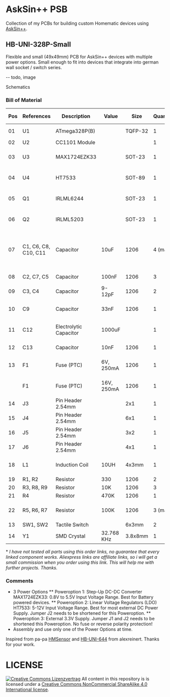 # AskSin++ PSB
Collection of my PCBs for building custom Homematic devices using [AskSin++](https://github.com/pa-pa/AskSinPP).

## HB-UNI-328P-Small
Flexible and small (49x49mm) PCB for AskSin++ devices with multiple power options. Small enough to fit into devices that integrate into german wall socket / switch series.

-- todo, image

Schematics

### Bill of Material

| Pos | References | Description | Value | Size | Quantity | Order Links \* | Notes |
|-----|------------|-------------|-------|------|----------|-------------|-------|
| 01 | U1 | ATmega328P(B) |  | TQFP-32 | 1 | [Reichelt](https://www.reichelt.de/8-bit-atmega-avr-mikrocontroller-32-kb-20-mhz-tqfp-32-atmega-328pb-au-p269093.html), [Aliexpress](https://s.click.aliexpress.com/e/_DmFgvzj) | |
| 02 | U2 | CC1101 Module |  |  | 1 | [Aliexpress](https://s.click.aliexpress.com/e/_DnFmipB) | |
| 03 | U3 | MAX1724EZK33 | | SOT-23 | 1 | [Mouser](https://www.mouser.de/ProductDetail/Analog-Devices-Maxim-Integrated/MAX1724EZK33%2bT?qs=1THa7WoU59ExxSPMjwY5Kw%3D%3D),  [Aliexpress](https://s.click.aliexpress.com/e/_DEjlEQt) | Only for Poweroption 1
| 04 | U4 | HT7533 | | SOT-89 | 1 | [ELV](https://de.elv.com/spannungsregler-33v-ht-7533-1-smd-sot-89-056535),  [Aliexpress](https://s.click.aliexpress.com/e/_Dkyk1p7)  | Only for Poweroption 2
| 05 | Q1 | IRLML6244 | | SOT-23 | 1 | [Reichelt](https://www.reichelt.de/mosfet-n-kanal-20-v-6-3-a-rds-on-0-021-ohm-sot-23-irlml-6244-p132145.html), [Aliexpress](https://s.click.aliexpress.com/e/_DmmdQxj) | only for Poweroption 1 
| 06 | Q2 | IRLML5203 | | SOT-23 | 1 | [Reichelt](https://www.reichelt.de/mosfet-p-kanal-30-v-3-a-rds-on-0-098-ohm-sot-23-irlml-5203-p108740.html), [Aliexpress](https://s.click.aliexpress.com/e/_DmmdQxj) | only for Poweroption 2 
| 07 | C1, C6, C8, C10, C11 | Capacitor | 10uF | 1206 | 4 (max) | [Reichelt](https://www.reichelt.de/smd-vielschicht-1206-4-7-f-x5r-10-10-v-85-c-kem-x5r1206-4-7u-p207166.html),  [Aliexpress](https://s.click.aliexpress.com/e/_DCrWg7b) | C8 for Poweroption 1, C10 + C11 for Poweroption 2
| 08 | C2, C7, C5 | Capacitor | 100nF | 1206 | 3 | [Reichelt](https://www.reichelt.de/smd-vielschicht-keramikkondensator-100n-10--x7r-g1206-100n-p22889.html),  [Aliexpress](https://s.click.aliexpress.com/e/_DCrWg7b) | |
| 09 | C3, C4 | Capacitor | 9-12pF | 1206 | 2 | [Reichelt](https://www.reichelt.de/vielschicht-kerko-1206-10-pf-5-cog-50-v-125-c-ve-4k-npo-g1206-10p-p31885.html), [Aliexpress](https://s.click.aliexpress.com/e/_DCrWg7b) | |
| 10 | C9  | Capacitor | 33nF | 1206 | 1 | [Reichelt](https://www.reichelt.de/smd-vielschicht-keramikkondensator-33n-10--x7r-g1206-33n-p22890.html), [Aliexpress](https://s.click.aliexpress.com/e/_DCrWg7b) | only for Poweroption 1 |
| 11 | C12  | Electrolytic Capacitor | 1000uF |  | 1 | [Reichelt](https://www.reichelt.de/elko-1000-f-50v-105-c-rad-lxz-50-1k0-p166432.html), [Aliexpress](https://s.click.aliexpress.com/e/_DCrWg7b) | only for Poweroption 2 |
| 12 | C13  | Capacitor | 10nF | 1206 | 1 | [Reichelt](https://www.reichelt.de/vielschicht-kerko-1206-10-nf-10-x7r-50-v-125-c-x7r-g1206-10n-p31897.html), [Aliexpress](https://s.click.aliexpress.com/e/_DCrWg7b) |  | 
| 13 | F1 | Fuse (PTC) | 6V, 250mA | 1206 | 1 | [Aliexpress](https://s.click.aliexpress.com/e/_DEQvumh) | for Poweroption 1 |
|    | F1 | Fuse (PTC) | 16V, 250mA | 1206 | 1 | [Reichelt](https://www.reichelt.de/ptc-sicherung-smd-1206-16v-350ma-rueckstellend-ptc-fsmd0351206--p279338.html), [Aliexpress](https://s.click.aliexpress.com/e/_DEQvumh) | for Poweroption 2 |
| 14 | J3 | Pin Header 2.54mm |  | 2x1 | 1 | [Aliexpress](https://s.click.aliexpress.com/e/_Dl2TPCt) | optional |
| 15 | J4 | Pin Header 2.54mm |  | 6x1 | 1 | [Aliexpress](https://s.click.aliexpress.com/e/_Dl2TPCt) | optional |
| 16 | J5 | Pin Header 2.54mm |  | 3x2 | 1 | [Aliexpress](https://s.click.aliexpress.com/e/_DFoS9I5) | optional |
| 17 | J6 | Pin Header 2.54mm |  | 4x1 | 1 | [Aliexpress](https://s.click.aliexpress.com/e/_Dl2TPCt) | optional|
| 18 | L1 | Induction Coil | 10UH | 4x3mm| 1|  [Aliexpress](https://s.click.aliexpress.com/e/_DFXlwZn) |only for Poweroption 1 |
| 19 | R1, R2 | Resistor | 330 | 1206 | 2 | [Aliexpress](https://s.click.aliexpress.com/e/_DDa77BX) |  |
| 20 | R3, R8, R9 | Resistor | 10K | 1206 | 3 | [Aliexpress](https://s.click.aliexpress.com/e/_DDa77BX) |  |
| 21 | R4 | Resistor | 470K | 1206 | 1 | [Aliexpress](https://s.click.aliexpress.com/e/_DDa77BX) |  |
| 22 | R5, R6, R7 | Resistor | 100K | 1206 | 3 (max) | [Aliexpress](https://s.click.aliexpress.com/e/_DDa77BX) | R7 for Poweroption 2 only |
| 13 | SW1, SW2 | Tactile Switch | | 6x3mm | 2 | [Aliexpress](https://s.click.aliexpress.com/e/_DlZyH0Z) | |
| 14 | Y1 |  SMD Crystal | 32.768 KHz | 3.8x8mm | 1 | [Aliexpress](https://s.click.aliexpress.com/e/_Dn3q3Az) | |

\* *I have not tested all parts using this order links, no guarantee that every linked component works. Aliexpress links are affiliate links, so i will get a small commission when you order using this link. This will help me with further projects. Thanks.*

### Comments
* 3 Power Options
** Poweroption 1: Step-Up DC-DC Converter MAX1724EZK33: 0.8V to 5.5V Input Voltage Range. Best for Battery powered devices.
** Poweroption 2: Linear Voltage Regulators (LDO) HT7533: 5-12V Input Voltage Range. Best for most external DC Power Supply. Jumper J2 needs to be shortened for this Poweroption. 
** Poweroption 3: External 3.3V Supply. Jumper J1 and J2 needs to be shortened this Poweroption. No fuse or reverse polarity protection!
* Assembly and use only one of the Power Options at time.

Inspired from pa-pa [HMSensor](https://github.com/pa-pa/HMSensor) and [HB-UNI-644](https://github.com/alexreinert/PCB#hb-uni-644-rev-2) from alexreinert. Thanks for your work.

# LICENSE
[![Creative Commons Lizenzvertrag](https://i.creativecommons.org/l/by-nc-sa/4.0/88x31.png)](http://creativecommons.org/licenses/by-nc-sa/4.0/)
All content in this repository is is licensed under a [Creative Commons NonCommercial ShareAlike 4.0 International license](https://creativecommons.org/licenses/by-nc-sa/4.0/).

